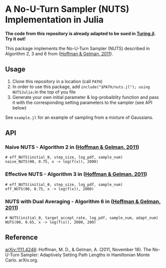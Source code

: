 # A No-U-Turn Sampler (NUTS) Implementation in Julia

**The code from this repository is already adapted to be sued in [Turing.jl](https://github.com/yebai/Turing.jl). Try it out!**

This package implements the No-U-Turn Sampler (NUTS) described in Algorithm 2, 3 and 6 from ([Hoffman & Gelman, 2011][1]).

## Usage

1. Clone this repository in a location (call `PATH`)
2. In order to use this package, add `include("$PATH/nuts.jl"); using NUTSJulia;`in the top of you file
3. Generate your own initial parameter & log-probaiblity function and pass it with the corresponding setting parameters to the sampler (see API below)

See `example.jl` for an example of sampling from a mixture of Gaussians.

## API

### Naive NUTS - Algorithm 2 in ([Hoffman & Gelman, 2011][1])

```
# eff_NUTS(initial_θ, step_size, log_pdf, sample_num)
naive_NUTS(θ0, 0.75, x -> log(f(x)), 2000)
```

### Effective NUTS - Algorithm 3 in ([Hoffman & Gelman, 2011][1])

```
# eff_NUTS(initial_θ, step_size, log_pdf, sample_num)
eff_NUTS(θ0, 0.75, x -> log(f(x)), 2000)
```

### NUTS with Dual Averaging - Algorithm 6 in ([Hoffman & Gelman, 2011][1])

```
# NUTS(initial_θ, target_accept_rate, log_pdf, sample_num, adapt_num)
NUTS(θ0, 0.65, x -> log(f(x)), 2000, 200)
```

## Reference

[arXiv:1111.4246][1]: Hoffman, M. D., & Gelman, A. (2011, November 18). The No-U-Turn Sampler: Adaptively Setting Path Lengths in Hamiltonian Monte Carlo. arXiv.org.

[1]: http://arxiv.org/abs/1111.4246
